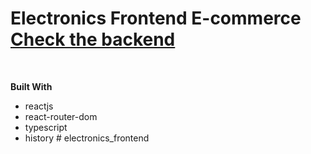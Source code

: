 <div>
  <h1> Electronics Frontend E-commerce
  <br>
  <a href="https://github.com/gabrielnavas/electronics_backend">
    <strong>Check the backend</strong>
  </a>
</div>
<br/> 

<strong>Built With</strong>

- reactjs
- react-router-dom
- typescript
- history # electronics_frontend
